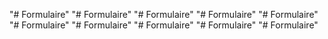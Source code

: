 "# Formulaire" 
"# Formulaire" 
"# Formulaire" 
"# Formulaire" 
"# Formulaire" 
"# Formulaire" 
"# Formulaire" 
"# Formulaire" 
"# Formulaire" 
"# Formulaire" 
